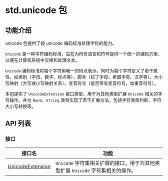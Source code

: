 # std.unicode 包

## 功能介绍

unicode 包提供了按 unicode 编码标准处理字符的能力。

`Unicode` 是一种字符编码标准，旨在为所有语言和符号提供一个统一的编码方案，以便在计算机系统中交换和处理文本。

`Unicode` 编码标准将每个字符用唯一的码点表示，同时为每个字符定义了若干属性，如类别（字母、数字、标点等）、脚本（拉丁字母、希腊字母、汉字等）、大小写映射（大写或小写映射关系）、变音符号（是否带有变音符号，如重音符号）。

本包提供了 `UnicodeExtension` 接口类型，用于为其他类型扩展 `Unicode` 相关的字符操作。并为 `Rune`、`String` 类型实现了若干扩展方法，包括字符类型判断、字符大小写转换等。

## API 列表

### 接口

|                 接口名              |                功能                 |
| --------------------------------- | ---------------------------------- |
| [UnicodeExtension](./unicode_package_api/unicode_package_interfaces.md#interface-unicodeextension) | `Unicode` 字符集相关扩展的接口，用于为其他类型扩展 `Unicode` 字符集相关的操作。    |
